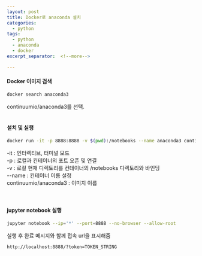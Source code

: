 ```yaml
---
layout: post
title: Docker로 anaconda 설치
categories:
  - python
tags:
  - python
  - anaconda
  - docker
excerpt_separator:  <!--more-->

---
```


#### Docker 이미지 검색

```sh
docker search anaconda3
```
continuumio/anaconda3를 선택.
<br>
<br>

#### 설치 및 실행

```sh
docker run -it -p 8888:8888 -v $(pwd):/notebooks --name anaconda3 continuumio/anaconda3
```

-it : 인터렉티브, 터미널 모드  
-p : 로컬과 컨테이너의 포트 오픈 및 연결  
-v : 로컬 현재 디렉토리를 컨테이너의 /notebooks 디렉토리와 바인딩  
--name : 컨테이너 이름 설정  
continuumio/anaconda3 : 이미지 이름  
<br>
<br>
#### jupyter notebook 실행

```sh
jupyter notebook --ip='*' --port=8888 --no-browser --allow-root
```

실행 후 완료 메시지와 함께 접속 url을 표시해줌

`http://localhost:8888/?token=TOKEN_STRING`
<br>
<br>

